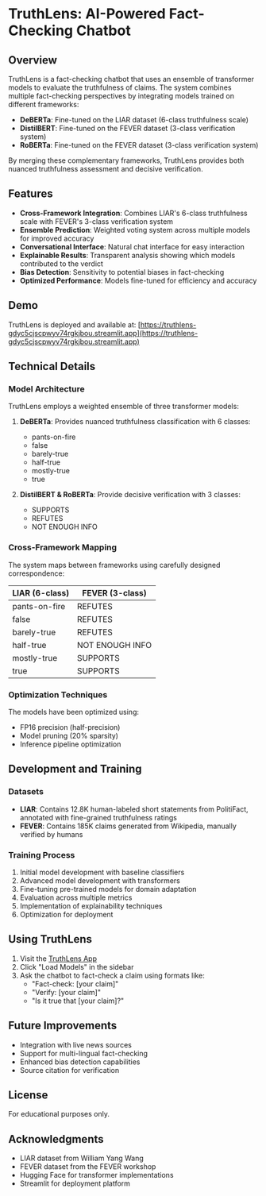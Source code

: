 # TruthLens: AI-Powered Fact-Checking Chatbot

## Overview

TruthLens is a fact-checking chatbot that uses an ensemble of transformer models to evaluate the truthfulness of claims. The system combines multiple fact-checking perspectives by integrating models trained on different frameworks:

- **DeBERTa**: Fine-tuned on the LIAR dataset (6-class truthfulness scale)
- **DistilBERT**: Fine-tuned on the FEVER dataset (3-class verification system)
- **RoBERTa**: Fine-tuned on the FEVER dataset (3-class verification system)

By merging these complementary frameworks, TruthLens provides both nuanced truthfulness assessment and decisive verification.

## Features

- **Cross-Framework Integration**: Combines LIAR's 6-class truthfulness scale with FEVER's 3-class verification system
- **Ensemble Prediction**: Weighted voting system across multiple models for improved accuracy
- **Conversational Interface**: Natural chat interface for easy interaction
- **Explainable Results**: Transparent analysis showing which models contributed to the verdict
- **Bias Detection**: Sensitivity to potential biases in fact-checking
- **Optimized Performance**: Models fine-tuned for efficiency and accuracy

## Demo

TruthLens is deployed and available at: [https://truthlens-gdyc5cjscpwyv74rgkjbou.streamlit.app](https://truthlens-gdyc5cjscpwyv74rgkjbou.streamlit.app)

## Technical Details

### Model Architecture

TruthLens employs a weighted ensemble of three transformer models:

1. **DeBERTa**: Provides nuanced truthfulness classification with 6 classes:
   - pants-on-fire
   - false
   - barely-true
   - half-true
   - mostly-true
   - true

2. **DistilBERT & RoBERTa**: Provide decisive verification with 3 classes:
   - SUPPORTS
   - REFUTES
   - NOT ENOUGH INFO

### Cross-Framework Mapping

The system maps between frameworks using carefully designed correspondence:

| LIAR (6-class) | FEVER (3-class) |
|----------------|-----------------|
| pants-on-fire  | REFUTES         |
| false          | REFUTES         |
| barely-true    | REFUTES         |
| half-true      | NOT ENOUGH INFO |
| mostly-true    | SUPPORTS        |
| true           | SUPPORTS        |

### Optimization Techniques

The models have been optimized using:
- FP16 precision (half-precision)
- Model pruning (20% sparsity)
- Inference pipeline optimization

## Development and Training

### Datasets

- **LIAR**: Contains 12.8K human-labeled short statements from PolitiFact, annotated with fine-grained truthfulness ratings
- **FEVER**: Contains 185K claims generated from Wikipedia, manually verified by humans

### Training Process

1. Initial model development with baseline classifiers
2. Advanced model development with transformers
3. Fine-tuning pre-trained models for domain adaptation
4. Evaluation across multiple metrics
5. Implementation of explainability techniques
6. Optimization for deployment

## Using TruthLens

1. Visit the [TruthLens App](https://truthlens-gdyc5cjscpwyv74rgkjbou.streamlit.app)
2. Click "Load Models" in the sidebar
3. Ask the chatbot to fact-check a claim using formats like:
   - "Fact-check: [your claim]"
   - "Verify: [your claim]"
   - "Is it true that [your claim]?"

## Future Improvements

- Integration with live news sources
- Support for multi-lingual fact-checking
- Enhanced bias detection capabilities
- Source citation for verification

## License

For educational purposes only.

## Acknowledgments

- LIAR dataset from William Yang Wang
- FEVER dataset from the FEVER workshop
- Hugging Face for transformer implementations
- Streamlit for deployment platform

